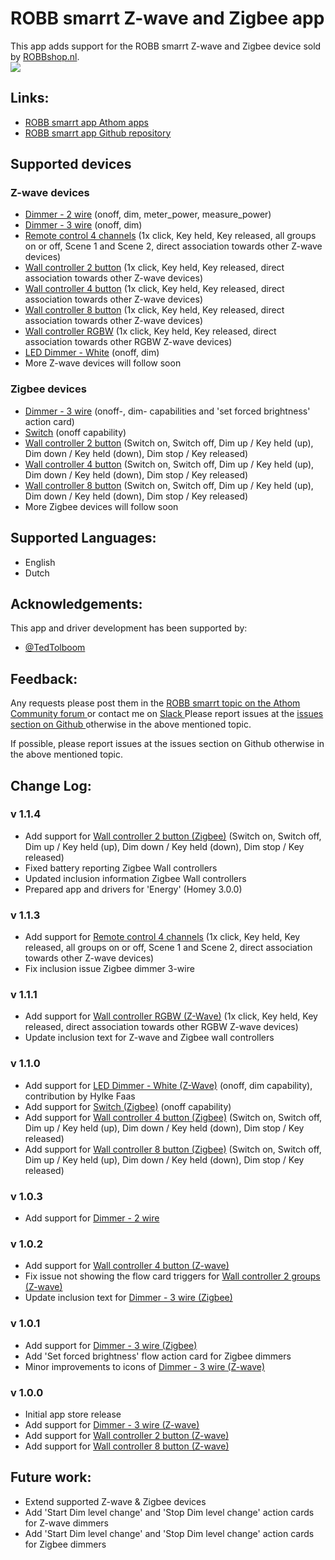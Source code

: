# ROBB smarrt Z-wave and Zigbee app

This app adds support for the ROBB smarrt Z-wave and Zigbee device sold by [ROBBshop.nl](https://www.robbshop.nl/manufacturers/robb-smarrt).  
<a href="https://www.robbshop.nl/manufacturers/robb-smarrt">
  <img src="https://raw.githubusercontent.com/ROBB-smarrt/nl.ROBBshop.ROBB-smarrt/master/assets/images/small.png">
</a>  

## Links:
* [ROBB smarrt app Athom apps ](https://apps.athom.com/app/nl.ROBBshop.ROBB-smarrt)
* [ROBB smarrt app Github repository ](https://github.com/ROBB-smarrt/nl.ROBBshop.ROBB-smarrt)

## Supported devices

### Z-wave devices
* [Dimmer - 2 wire](https://www.robbshop.nl/inbouwdimmer-zwave-2-draads-robb-smarrt) (onoff, dim, meter_power, measure_power)
* [Dimmer - 3 wire](https://www.robbshop.nl/inbouwdimmer-zwave-3-draads-robb-smarrt) (onoff, dim)
* [Remote control 4 channels](https://www.robbshop.nl/4-kanaals-afstandsbediening-z-wave-plus-robb-smarrt) (1x click, Key held, Key released, all groups on or off, Scene 1 and Scene 2, direct association towards other Z-wave devices)  
* [Wall controller 2 button](https://www.robbshop.nl/wandzender-2v-z-wave-robb-smarrt) (1x click, Key held, Key released, direct association towards other Z-wave devices)
* [Wall controller 4 button](https://www.robbshop.nl/wandzender-4v-z-wave-robb-smarrt) (1x click, Key held, Key released, direct association towards other Z-wave devices)   
* [Wall controller 8 button](https://www.robbshop.nl/wandzender-8v-z-wave-robb-smarrt) (1x click, Key held, Key released, direct association towards other Z-wave devices)
* [Wall controller RGBW](https://www.robbshop.nl/wandzender-rgbw-4v-robb-smarrt) (1x click, Key held, Key released, direct association towards other RGBW Z-wave devices)
* [LED Dimmer - White](https://www.robbshop.nl/led-driver-z-wave-12-36v-720w-robb-smarrt) (onoff, dim)   
* More Z-wave devices will follow soon

### Zigbee devices
* [Dimmer - 3 wire](https://www.robbshop.nl/inbouwdimmer-zigbee-robb-smarrt) (onoff-, dim- capabilities and 'set forced brightness' action card)
* [Switch](https://www.robbshop.nl/inbouwschakelaar-zigbee-robb-smarrt) (onoff capability)
* [Wall controller 2 button](https://www.robbshop.nl/wandzender-2knops-zigbee-robb-smarrt) (Switch on, Switch off, Dim up / Key held (up), Dim down / Key held (down), Dim stop / Key released)   
* [Wall controller 4 button](https://www.robbshop.nl/wandzender-4v-zigbee-robb-smarrt) (Switch on, Switch off, Dim up / Key held (up), Dim down / Key held (down), Dim stop / Key released)   
* [Wall controller 8 button](https://www.robbshop.nl/wandzender-8v-zigbee-robb-smarrt) (Switch on, Switch off, Dim up / Key held (up), Dim down / Key held (down), Dim stop / Key released)   
* More Zigbee devices will follow soon

## Supported Languages:
* English
* Dutch

## Acknowledgements:

This app and driver development has been supported by:

* [@TedTolboom](https://forum.athom.com/profile/TedTolboom)

## Feedback:

Any requests please post them in the [ROBB smarrt topic on the Athom Community forum ](https://community.athom.com/t/156/) or contact me on [Slack ](https://athomcommunity.slack.com/team/tedtolboom)
Please report issues at the [issues section on Github ](https://github.com/ROBB-smarrt/nl.ROBBshop.ROBB-smarrt/issues) otherwise in the above mentioned topic.

If possible, please report issues at the issues section on Github otherwise in the above mentioned topic.

## Change Log:
### v 1.1.4
* Add support for [Wall controller 2 button (Zigbee)](https://www.robbshop.nl/wandzender-2knops-zigbee-robb-smarrt) (Switch on, Switch off, Dim up / Key held (up), Dim down / Key held (down), Dim stop / Key released)  
* Fixed battery reporting Zigbee Wall controllers   
* Updated inclusion information Zigbee Wall controllers      
* Prepared app and drivers for 'Energy' (Homey 3.0.0)   

### v 1.1.3
* Add support for [Remote control 4 channels](https://www.robbshop.nl/4-kanaals-afstandsbediening-z-wave-plus-robb-smarrt) (1x click, Key held, Key released, all groups on or off, Scene 1 and Scene 2, direct association towards other Z-wave devices)  
* Fix inclusion issue Zigbee dimmer 3-wire       

### v 1.1.1
* Add support for [Wall controller RGBW (Z-Wave)](https://www.robbshop.nl/wandzender-rgbw-4v-robb-smarrt) (1x click, Key held, Key released, direct association towards other RGBW Z-wave devices)     
* Update inclusion text for Z-wave and Zigbee wall controllers    

### v 1.1.0
* Add support for [LED Dimmer - White (Z-Wave)](https://www.robbshop.nl/led-driver-z-wave-12-36v-720w-robb-smarrt) (onoff, dim capability), contribution by Hylke Faas    
* Add support for [Switch (Zigbee)](https://www.robbshop.nl/inbouwschakelaar-zigbee-robb-smarrt) (onoff capability)
* Add support for [Wall controller 4 button (Zigbee)](https://www.robbshop.nl/wandzender-4v-zigbee-robb-smarrt) (Switch on, Switch off, Dim up / Key held (up), Dim down / Key held (down), Dim stop / Key released)   
* Add support for [Wall controller 8 button (Zigbee)](https://www.robbshop.nl/wandzender-8v-zigbee-robb-smarrt) (Switch on, Switch off, Dim up / Key held (up), Dim down / Key held (down), Dim stop / Key released)        

### v 1.0.3
* Add support for [Dimmer - 2 wire](https://www.robbshop.nl/inbouwdimmer-zwave-2-draads-robb-smarrt)     

### v 1.0.2
* Add support for [Wall controller 4 button (Z-wave)](https://www.robbshop.nl/wandzender-4v-z-wave-robb-smarrt)  
* Fix issue not showing the flow card triggers for [Wall controller 2 groups (Z-wave)](https://www.robbshop.nl/wandzender-2v-z-wave-robb-smarrt)  
* Update inclusion text for [Dimmer - 3 wire (Zigbee)](https://www.robbshop.nl/inbouwdimmer-zigbee-robb-smarrt)       

### v 1.0.1
* Add support for [Dimmer - 3 wire (Zigbee)](https://www.robbshop.nl/inbouwdimmer-zigbee-robb-smarrt)   
* Add 'Set forced brightness' flow action card for Zigbee dimmers   
* Minor improvements to icons of [Dimmer - 3 wire (Z-wave)](https://www.robbshop.nl/inbouwdimmer-zwave-3-draads-robb-smarrt)   

### v 1.0.0
* Initial app store release
* Add support for [Dimmer - 3 wire (Z-wave)](https://www.robbshop.nl/inbouwdimmer-zwave-3-draads-robb-smarrt)   
* Add support for [Wall controller 2 button (Z-wave)](https://www.robbshop.nl/wandzender-2v-z-wave-robb-smarrt)  
* Add support for [Wall controller 8 button (Z-wave)](https://www.robbshop.nl/wandzender-8v-z-wave-robb-smarrt)    

## Future work:
* Extend supported Z-wave & Zigbee devices   
* Add 'Start Dim level change' and 'Stop Dim level change' action cards for Z-wave dimmers   
* Add 'Start Dim level change' and 'Stop Dim level change' action cards for Zigbee dimmers
